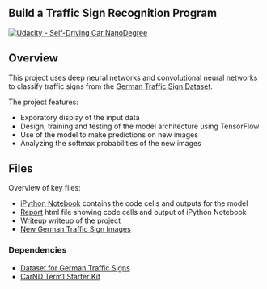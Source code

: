 ## Build a Traffic Sign Recognition Program
[![Udacity - Self-Driving Car NanoDegree](https://s3.amazonaws.com/udacity-sdc/github/shield-carnd.svg)](http://www.udacity.com/drive)

Overview
---
This project uses deep neural networks and convolutional neural networks to classify traffic signs from the [German Traffic Sign Dataset](http://benchmark.ini.rub.de/?section=gtsrb&subsection=dataset). 

The project features:
* Exporatory display of the input data
* Design, training and testing of the model architecture using TensorFlow
* Use of the model to make predictions on new images
* Analyzing the softmax probabilities of the new images

Files
---
Overview of key files:

* [iPython Notebook](https://github.com/cassiecarr/CarND-TrafficSignClassifier-P2-1/blob/master/Traffic_Sign_Classifier.ipynb) contains the code cells and outputs for the model
* [Report](https://github.com/cassiecarr/CarND-TrafficSignClassifier-P2-1/blob/master/report.html) html file showing code cells and output of iPython Notebook 
* [Writeup](https://github.com/cassiecarr/CarND-TrafficSignClassifier-P2-1/blob/master/writeup.md) writeup of the project
* [New German Traffic Sign Images](https://github.com/cassiecarr/CarND-TrafficSignClassifier-P2-1/tree/master/new-traffic-sign-images) 

### Dependencies

* [Dataset for German Traffic Signs](https://d17h27t6h515a5.cloudfront.net/topher/2017/February/5898cd6f_traffic-signs-data/traffic-signs-data.zip)
* [CarND Term1 Starter Kit](https://github.com/udacity/CarND-Term1-Starter-Kit)


